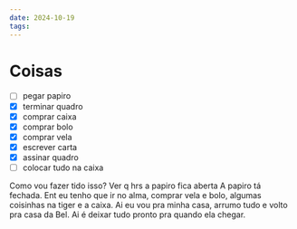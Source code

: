 ```yaml
---
date: 2024-10-19
tags:
---
```


# Coisas 
- [ ] pegar papiro
- [x] terminar quadro
- [x] comprar caixa
- [x] comprar bolo
- [x] comprar vela
- [x] escrever carta
- [x] assinar quadro
- [ ] colocar tudo na caixa

Como vou fazer tido isso?
Ver q hrs a papiro fica aberta
A papiro tá fechada. Ent eu tenho que ir no alma, comprar vela e bolo, algumas coisinhas na tiger e a caixa.
Ai eu vou pra minha casa, arrumo tudo e volto pra casa da Bel.
Ai é deixar tudo pronto pra quando ela chegar.


